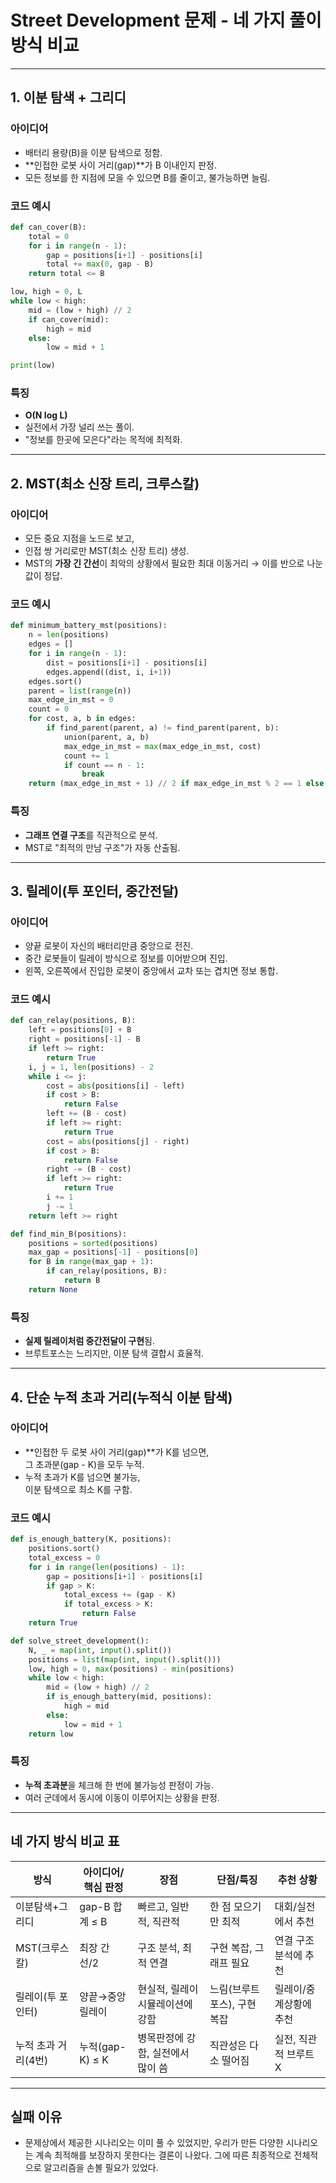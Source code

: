 # Street Development 문제 - 네 가지 풀이 방식 비교

---

## 1. 이분 탐색 + 그리디

### 아이디어
- 배터리 용량(B)을 이분 탐색으로 정함.
- **인접한 로봇 사이 거리(gap)**가 B 이내인지 판정.
- 모든 정보를 한 지점에 모을 수 있으면 B를 줄이고, 불가능하면 늘림.

### 코드 예시
```python
def can_cover(B):
    total = 0
    for i in range(n - 1):
        gap = positions[i+1] - positions[i]
        total += max(0, gap - B)
    return total <= B

low, high = 0, L
while low < high:
    mid = (low + high) // 2
    if can_cover(mid):
        high = mid
    else:
        low = mid + 1

print(low)
```

### 특징
- **O(N log L)**  
- 실전에서 가장 널리 쓰는 풀이.  
- "정보를 한곳에 모은다"라는 목적에 최적화.

---

## 2. MST(최소 신장 트리, 크루스칼)

### 아이디어
- 모든 중요 지점을 노드로 보고,  
- 인접 쌍 거리로만 MST(최소 신장 트리) 생성.
- MST의 **가장 긴 간선**이 최악의 상황에서 필요한 최대 이동거리 → 이를 반으로 나눈 값이 정답.

### 코드 예시
```python
def minimum_battery_mst(positions):
    n = len(positions)
    edges = []
    for i in range(n - 1):
        dist = positions[i+1] - positions[i]
        edges.append((dist, i, i+1))
    edges.sort()
    parent = list(range(n))
    max_edge_in_mst = 0
    count = 0
    for cost, a, b in edges:
        if find_parent(parent, a) != find_parent(parent, b):
            union(parent, a, b)
            max_edge_in_mst = max(max_edge_in_mst, cost)
            count += 1
            if count == n - 1:
                break
    return (max_edge_in_mst + 1) // 2 if max_edge_in_mst % 2 == 1 else max_edge_in_mst // 2
```

### 특징
- **그래프 연결 구조**를 직관적으로 분석.
- MST로 "최적의 만남 구조"가 자동 산출됨.

---

## 3. 릴레이(투 포인터, 중간전달)

### 아이디어
- 양끝 로봇이 자신의 배터리만큼 중앙으로 전진.
- 중간 로봇들이 릴레이 방식으로 정보를 이어받으며 진입.
- 왼쪽, 오른쪽에서 진입한 로봇이 중앙에서 교차 또는 겹치면 정보 통합.

### 코드 예시
```python
def can_relay(positions, B):
    left = positions[0] + B
    right = positions[-1] - B
    if left >= right:
        return True
    i, j = 1, len(positions) - 2
    while i <= j:
        cost = abs(positions[i] - left)
        if cost > B:
            return False
        left += (B - cost)
        if left >= right:
            return True
        cost = abs(positions[j] - right)
        if cost > B:
            return False
        right -= (B - cost)
        if left >= right:
            return True
        i += 1
        j -= 1
    return left >= right

def find_min_B(positions):
    positions = sorted(positions)
    max_gap = positions[-1] - positions[0]
    for B in range(max_gap + 1):
        if can_relay(positions, B):
            return B
    return None
```

### 특징
- **실제 릴레이처럼 중간전달이 구현**됨.
- 브루트포스는 느리지만, 이분 탐색 결합시 효율적.

---

## 4. 단순 누적 초과 거리(누적식 이분 탐색)

### 아이디어
- **인접한 두 로봇 사이 거리(gap)**가 K를 넘으면,  
  그 초과분(gap - K)을 모두 누적.
- 누적 초과가 K를 넘으면 불가능,  
  이분 탐색으로 최소 K를 구함.

### 코드 예시
```python
def is_enough_battery(K, positions):
    positions.sort()
    total_excess = 0
    for i in range(len(positions) - 1):
        gap = positions[i+1] - positions[i]
        if gap > K:
            total_excess += (gap - K)
            if total_excess > K:
                return False
    return True

def solve_street_development():
    N, _ = map(int, input().split())
    positions = list(map(int, input().split()))
    low, high = 0, max(positions) - min(positions)
    while low < high:
        mid = (low + high) // 2
        if is_enough_battery(mid, positions):
            high = mid
        else:
            low = mid + 1
    return low
```

### 특징
- **누적 초과분**을 체크해 한 번에 불가능성 판정이 가능.
- 여러 군데에서 동시에 이동이 이루어지는 상황을 판정.

---

## 네 가지 방식 비교 표

| 방식                   | 아이디어/핵심 판정             | 장점                                 | 단점/특징                     | 추천 상황                |
|------------------------|-------------------------------|--------------------------------------|-------------------------------|-------------------------|
| 이분탐색+그리디         | gap-B 합계 ≤ B                | 빠르고, 일반적, 직관적               | 한 점 모으기만 최적            | 대회/실전에서 추천      |
| MST(크루스칼)          | 최장 간선/2                   | 구조 분석, 최적 연결                 | 구현 복잡, 그래프 필요         | 연결 구조 분석에 추천   |
| 릴레이(투 포인터)      | 양끝→중앙 릴레이              | 현실적, 릴레이 시뮬레이션에 강함      | 느림(브루트포스), 구현 복잡     | 릴레이/중계상황에 추천  |
| 누적 초과 거리(4번)    | 누적(gap-K) ≤ K               | 병목판정에 강함, 실전에서 많이 씀      | 직관성은 다소 떨어짐            | 실전, 직관적 브루트X    |

---

## 실패 이유
- 문제상에서 제공한 시나리오는 이미 풀 수 있었지만, 우리가 만든 다양한 시나리오는 계속 최적해를 보장하지 못한다는 결론이 나왔다. 그에 따른 최종적으로 전체적으로 알고리즘을 손볼 필요가 있었다.
